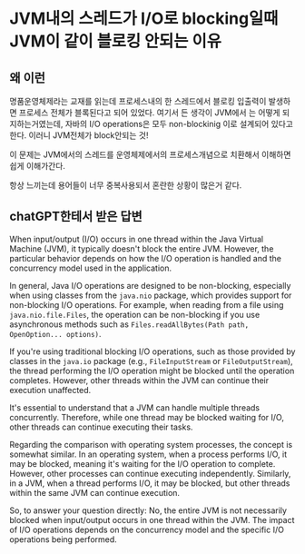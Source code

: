 # JVM내의 스레드가 I/O로 blocking일때 JVM이 같이 블로킹 안되는 이유

## 왜 이런
명품운영체제라는 교재를 읽는데 프로세스내의 한 스레드에서 블로킹 입출력이 발생하면 프로세스 전체가 블록된다고 되어 있었다. 여기서 든 생각이 JVM에서 는 어떻게 되지하는거였는데, 자바의 I/O operations은 모두 non-blockinig 이로 설계되어 있다고한다. 이러니 JVM전체가 block안되는 것!

이 문제는 JVM에서의 스레드를 운영체제에서의 프로세스개념으로 치환해서 이해하면 쉽게 이해가간다. 

항상 느끼는데 용어들이 너무 중복사용되서 혼란한 상황이 많은거 같다.
## chatGPT한테서 받은 답변
When input/output (I/O) occurs in one thread within the Java Virtual Machine (JVM), it typically doesn't block the entire JVM. However, the particular behavior depends on how the I/O operation is handled and the concurrency model used in the application.

In general, Java I/O operations are designed to be non-blocking, especially when using classes from the `java.nio` package, which provides support for non-blocking I/O operations. For example, when reading from a file using `java.nio.file.Files`, the operation can be non-blocking if you use asynchronous methods such as `Files.readAllBytes(Path path, OpenOption... options)`.

If you're using traditional blocking I/O operations, such as those provided by classes in the `java.io` package (e.g., `FileInputStream` or `FileOutputStream`), the thread performing the I/O operation might be blocked until the operation completes. However, other threads within the JVM can continue their execution unaffected.

It's essential to understand that a JVM can handle multiple threads concurrently. Therefore, while one thread may be blocked waiting for I/O, other threads can continue executing their tasks.

Regarding the comparison with operating system processes, the concept is somewhat similar. In an operating system, when a process performs I/O, it may be blocked, meaning it's waiting for the I/O operation to complete. However, other processes can continue executing independently. Similarly, in a JVM, when a thread performs I/O, it may be blocked, but other threads within the same JVM can continue execution.

So, to answer your question directly: No, the entire JVM is not necessarily blocked when input/output occurs in one thread within the JVM. The impact of I/O operations depends on the concurrency model and the specific I/O operations being performed.